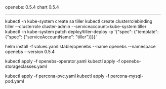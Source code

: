 openebs: 0.5.4 chart 0.5.4

---

kubectl -n kube-system create sa tiller
kubectl create clusterrolebinding tiller --clusterrole cluster-admin --serviceaccount=kube-system:tiller
kubectl -n kube-system patch deploy/tiller-deploy -p '{"spec": {"template": {"spec": {"serviceAccountName": "tiller"}}}}'

helm install -f values.yaml stable/openebs --name openebs --namespace openebs  --version 0.5.4

kubectl apply -f openebs-operator.yaml
kubectl apply -f openebs-storageclasses.yaml


kubectl apply -f percona-pvc.yaml
kubectl apply -f percona-mysql-pod.yaml
